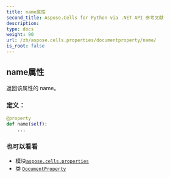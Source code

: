 ```yaml
---
title: name属性
second_title: Aspose.Cells for Python via .NET API 参考文献
description:
type: docs
weight: 90
url: /zh/aspose.cells.properties/documentproperty/name/
is_root: false
---
```

## name属性

返回该属性的 name。
### 定义：
```python
@property
def name(self):
    ...
```

### 也可以看看
* 模块[`aspose.cells.properties`](../../)
* 类 [`DocumentProperty`](/cells/python-net/zh/aspose.cells.properties/documentproperty)
